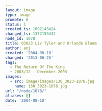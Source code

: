 ```yaml
---
layout: image
type: image
promote: 0
status: 1
created_ts: 1092143424
changed_ts: 1372159432
node_id: 1078
title: 03023 Liv Tyler and Orlando Bloom
author: anj
created: '2004-08-10'
changed: '2013-06-25'
tags:
  - The Return Of The King
  - 2003/12 - December 2003
images:
  - src: image/images/130_3023-1078.jpg
    name: 130_3023-1078.jpg
url: "/node/1078/"
aliases: []
date: '2004-08-10'
---
```



